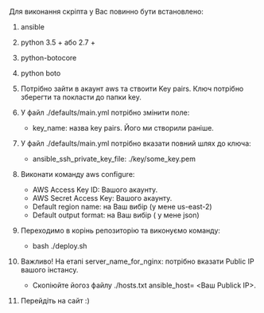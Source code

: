 Для виконання скріпта у Вас повинно бути встановлено:
1. ansible
2. python 3.5 + або 2.7 +
3. python-botocore
4. python boto
5. Потрібно зайти в акаунт aws та ствоити Key pairs. Ключ потрібно зберегти та покласти до папки key.
6. У файл ./defaults/main.yml потрібно змінити поле:
    - key_name: назва key pairs. Його ми створили раніше.
7. У файл ./defaults/main.yml потрібно вказати повний шлях до ключа:
    - ansible_ssh_private_key_file: ./key/some_key.pem
8. Виконати команду aws configure:
    - AWS Access Key ID: Вашого акаунту.
    - AWS Secret Access Key: Вашого акаунту.
    - Default region name: на Ваш вибір (у мене us-east-2)
    - Default output format: на Ваш вибір ( у мене json)

9. Переходимо в корінь репозиторію та виконуємо команду:
    - bash ./deploy.sh 
10. Важливо! На етапі server_name_for_nginx: потрібно вказати Public IP вашого інстансу.
    - Скопіюйте йогоз файлу ./hosts.txt ansible_host= <Ваш Publick IP>.
11. Перейдіть на сайт :)
